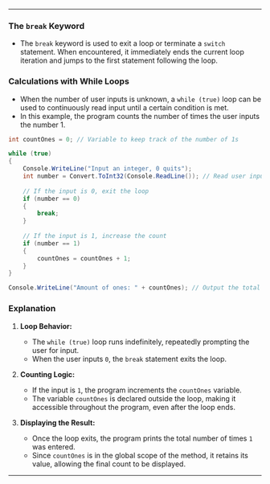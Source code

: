 

---

### The `break` Keyword

- The `break` keyword is used to exit a loop or terminate a `switch` statement. When encountered, it immediately ends the current loop iteration and jumps to the first statement following the loop.

### Calculations with While Loops

- When the number of user inputs is unknown, a `while (true)` loop can be used to continuously read input until a certain condition is met.
- In this example, the program counts the number of times the user inputs the number 1.

```csharp
int countOnes = 0; // Variable to keep track of the number of 1s

while (true)
{
    Console.WriteLine("Input an integer, 0 quits");
    int number = Convert.ToInt32(Console.ReadLine()); // Read user input
    
    // If the input is 0, exit the loop
    if (number == 0)
    {
        break;
    }
    
    // If the input is 1, increase the count
    if (number == 1) 
    {
        countOnes = countOnes + 1;
    }
}

Console.WriteLine("Amount of ones: " + countOnes); // Output the total number of 1s
```

### Explanation

1. **Loop Behavior:**
   - The `while (true)` loop runs indefinitely, repeatedly prompting the user for input.
   - When the user inputs `0`, the `break` statement exits the loop.

2. **Counting Logic:**
   - If the input is `1`, the program increments the `countOnes` variable.
   - The variable `countOnes` is declared outside the loop, making it accessible throughout the program, even after the loop ends.

3. **Displaying the Result:**
   - Once the loop exits, the program prints the total number of times `1` was entered.
   - Since `countOnes` is in the global scope of the method, it retains its value, allowing the final count to be displayed.

---
